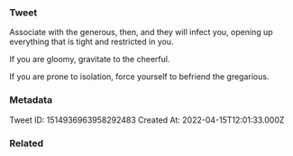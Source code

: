 ### Tweet
Associate with the generous, then, and they will infect you, opening up everything that is tight and restricted in you.

If you are gloomy, gravitate to the cheerful.

If you are prone to isolation, force yourself to befriend the gregarious.

### Metadata
Tweet ID: 1514936963958292483
Created At: 2022-04-15T12:01:33.000Z

### Related

